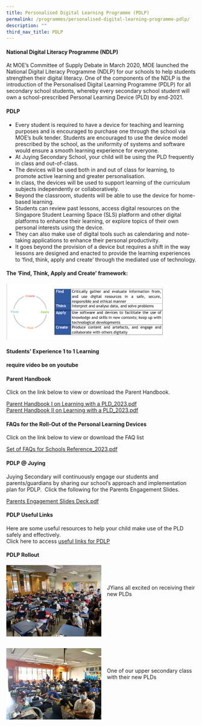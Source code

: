 ```yaml
---
title: Personalised Digital Learning Programme (PDLP)
permalink: /programmes/personalised-digital-learning-programme-pdlp/
description: ""
third_nav_title: PDLP
---
```

#### **National Digital Literacy Programme (NDLP)**
At MOE’s Committee of Supply Debate in March 2020, MOE launched the National Digital Literacy&nbsp;Programme&nbsp;(NDLP) for our schools to help students strengthen their digital literacy. One of the components of the NDLP is the introduction of the&nbsp;Personalised&nbsp;Digital Learning&nbsp;Programme&nbsp;(PDLP) for all secondary school students, whereby every secondary school student will own a school-prescribed Personal Learning Device (PLD) by end-2021.

#### **PDLP**
* Every student is required to have a device for teaching and learning purposes and is encouraged to purchase one through the school via MOE’s bulk tender. Students are encouraged to use the device model prescribed by the school, as the uniformity of systems and software would ensure a smooth learning experience for everyone.
* At Juying Secondary School, your child will be using the PLD frequently in class and out-of-class.
* The devices will be used both in and out of class for learning, to promote active learning and greater personalisation. 
* In class, the devices will be used to support learning of the curriculum subjects independently or collaboratively.
* Beyond the classroom, students will be able to use the device for home-based learning.
* Students can review past lessons, access digital resources on the Singapore Student Learning Space (SLS) platform and other digital platforms to enhance their learning, or explore topics of their own personal interests using the device.
* They can also make use of digital tools such as calendaring and note-taking applications to enhance their personal productivity.
* It goes beyond the provision of a device but requires a shift in the way lessons are designed and enacted to provide the learning experiences to ‘find, think, apply and create’ through the mediated use of technology.

#### **The ‘Find, Think, Apply and Create’ framework:**

<img src="/images/pdlp1.jpg" style="width:85%">

#### **Students' Experience 1 to 1 Learning**

**require video be on youtube**

#### **Parent Handbook**
Click on the link below to view or download the Parent Handbook.

[Parent Handbook I on Learning with a PLD_2023.pdf](/files/Parent%20Handbook%20I%20on%20Learning%20with%20a%20PLD_2023.pdf)<br>
[Parent Handbook II on Learning with a PLD_2023.pdf](/files/Parent%20Handbook%20II%20on%20Learning%20with%20a%20PLD_2023.pdf.pdf)

#### **FAQs for the Roll-Out of the Personal Learning Devices**
Click on the link below to view or download the FAQ list

[Set of FAQs for Schools Reference_2023.pdf](/files/Set%20of%20FAQs%20for%20Schools%20Reference_2023.pdf)

#### **PDLP @ Juying**
Juying Secondary will continuously engage our students and parents/guardians by sharing our school’s&nbsp;approach and implementation plan for PDLP.&nbsp; Click the following for the Parents Engagement Slides.

[Parents Engagement Slides Deck.pdf](/files/Parent%20Engagement%20Deck.pdf)

#### **PDLP Useful Links**
Here are some useful resources to help your child make use of the PLD safely and effectively.<br>
Click here to access&nbsp;[useful links for PDLP](/programmes/personalised-digital-learning-programme-pdlp/pdlp-useful-links)

#### **PDLP Rollout**
<img src="/images/pdlp2.jpg" style="width:50%;margin-right:15px;" align="left">
<br><br><br>JYians all excited on receiving their new PLDs

<br clear="left"><br>

<img src="/images/pdlp3.jpg" style="width:50%;margin-right:15px;" align="left">
<br><br><br>One of our upper secondary class with their new PLDs